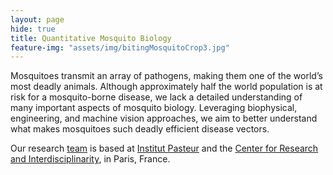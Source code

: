 ```yaml
---
layout: page
hide: true
title: Quantitative Mosquito Biology
feature-img: "assets/img/bitingMosquitoCrop3.jpg"
---
```


Mosquitoes transmit an array of pathogens, making them one of the world’s most deadly animals. Although approximately half the world population is at risk for a mosquito-borne disease, we lack a detailed understanding of many important aspects of mosquito biology. Leveraging biophysical, engineering, and machine vision approaches, we aim to better understand what makes mosquitoes such deadly efficient disease vectors.

Our research [team](/team/) is based at [Institut Pasteur](https://research.pasteur.fr/en/) and the [Center for Research and Interdisciplinarity](https://research.cri-paris.org), in Paris, France. 

<!--
Mosquitoes transmit an array of pathogens, making them one of the world’s most deadly animals. Although approximately half the world population is at risk for a mosquito-borne disease, we lack a detailed understanding of many important aspects of mosquito biology. Mosquito-borne pathogens are transmitted during blood feeding, yet despite its crucial role in pathogen transmission, blood feeding behavior remains poorly characterized. We leverage biophysical, engineering, and machine vision approaches to create tools to study questions such as: How do pathogen infections change mosquito behavior? How does the skin microbiome affect biting and blood feeding? What sensory inputs do mosquitoes use to make feeding decisions?

To learn more about my research you can click [here](/research/).
 -->
